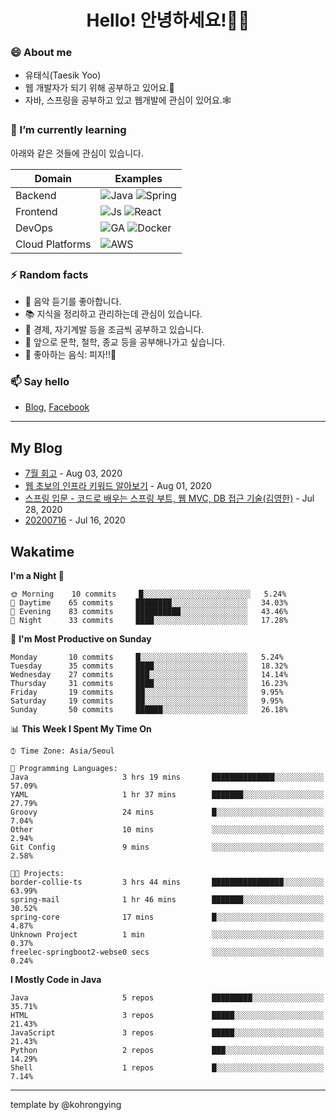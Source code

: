 # <div align="center">Hello! 안녕하세요!👩‍💻</div>

### 😄 About me
* 유태식(Taesik Yoo)
* 웹 개발자가 되기 위해 공부하고 있어요.📝 
* 자바, 스프링을 공부하고 있고 웹개발에 관심이 있어요.🕸

### 🌱 I’m currently learning
아래와 같은 것들에 관심이 있습니다.

|Domain|Examples|
|---|---|
|Backend|![Java](https://img.shields.io/badge/java-green?style=for-the-badge&logo=java&logoColor=white) ![Spring](https://img.shields.io/badge/spring-green?style=for-the-badge&logo=spring&logoColor=white)  |
|Frontend| ![Js](https://img.shields.io/badge/javascript-blue?style=for-the-badge&logo=javascript&logoColor=white) ![React](https://img.shields.io/badge/react-blue?style=for-the-badge&logo=react&logoColor=white) |
|DevOps|![GA](https://img.shields.io/badge/Github_Actions-purple?style=for-the-badge&logo=github) ![Docker](https://img.shields.io/badge/Docker-purple?style=for-the-badge&logo=docker&logoColor=white)  |
|Cloud Platforms|![AWS](https://img.shields.io/badge/AWS-orange?style=for-the-badge&logo=amazon-aws) |


### ⚡ Random facts
- 🎸 음악 듣기를 좋아합니다.
- 📚 지식을 정리하고 관리하는데 관심이 있습니다.
- 💸 경제, 자기계발 등을 조금씩 공부하고 있습니다.
- 🤔 앞으로 문학, 철학, 종교 등을 공부해나가고 싶습니다.
- 🍲 좋아하는 음식: 피자!!🍕


### 📫 Say hello
- [Blog](https://isholiday.tistory.com),
[Facebook](https://www.facebook.com/yootsets)

---

## My Blog
<!-- BLOGPOSTS:START -->
<!-- BLOGPOSTS:END -->
- [7월 회고](https://isholiday.tistory.com/21) - Aug 03, 2020<br>
- [웹 초보의 인프라 키워드 알아보기](https://isholiday.tistory.com/19) - Aug 01, 2020<br>
- [스프링 입문 - 코드로 배우는 스프링 부트, 웹 MVC, DB 접근 기술(김영한)](https://isholiday.tistory.com/18) - Jul 28, 2020<br>
- [20200716](https://isholiday.tistory.com/14) - Jul 16, 2020<br>

## Wakatime
<!--START_SECTION:waka-->
**I'm a Night 🦉** 

```text
🌞 Morning    10 commits     █░░░░░░░░░░░░░░░░░░░░░░░░   5.24% 
🌆 Daytime    65 commits     ████████░░░░░░░░░░░░░░░░░   34.03% 
🌃 Evening    83 commits     ██████████░░░░░░░░░░░░░░░   43.46% 
🌙 Night      33 commits     ████░░░░░░░░░░░░░░░░░░░░░   17.28%

```
📅 **I'm Most Productive on Sunday** 

```text
Monday       10 commits     █░░░░░░░░░░░░░░░░░░░░░░░░   5.24% 
Tuesday      35 commits     ████░░░░░░░░░░░░░░░░░░░░░   18.32% 
Wednesday    27 commits     ███░░░░░░░░░░░░░░░░░░░░░░   14.14% 
Thursday     31 commits     ████░░░░░░░░░░░░░░░░░░░░░   16.23% 
Friday       19 commits     ██░░░░░░░░░░░░░░░░░░░░░░░   9.95% 
Saturday     19 commits     ██░░░░░░░░░░░░░░░░░░░░░░░   9.95% 
Sunday       50 commits     ██████░░░░░░░░░░░░░░░░░░░   26.18%

```


📊 **This Week I Spent My Time On** 

```text
⌚︎ Time Zone: Asia/Seoul

💬 Programming Languages: 
Java                     3 hrs 19 mins       ██████████████░░░░░░░░░░░   57.09% 
YAML                     1 hr 37 mins        ███████░░░░░░░░░░░░░░░░░░   27.79% 
Groovy                   24 mins             █░░░░░░░░░░░░░░░░░░░░░░░░   7.04% 
Other                    10 mins             ░░░░░░░░░░░░░░░░░░░░░░░░░   2.94% 
Git Config               9 mins              ░░░░░░░░░░░░░░░░░░░░░░░░░   2.58%

🐱‍💻 Projects: 
border-collie-ts         3 hrs 44 mins       ████████████████░░░░░░░░░   63.99% 
spring-mail              1 hr 46 mins        ███████░░░░░░░░░░░░░░░░░░   30.52% 
spring-core              17 mins             █░░░░░░░░░░░░░░░░░░░░░░░░   4.87% 
Unknown Project          1 min               ░░░░░░░░░░░░░░░░░░░░░░░░░   0.37% 
freelec-springboot2-webse0 secs              ░░░░░░░░░░░░░░░░░░░░░░░░░   0.24%

```

**I Mostly Code in Java** 

```text
Java                     5 repos             █████████░░░░░░░░░░░░░░░░   35.71% 
HTML                     3 repos             █████░░░░░░░░░░░░░░░░░░░░   21.43% 
JavaScript               3 repos             █████░░░░░░░░░░░░░░░░░░░░   21.43% 
Python                   2 repos             ███░░░░░░░░░░░░░░░░░░░░░░   14.29% 
Shell                    1 repos             █░░░░░░░░░░░░░░░░░░░░░░░░   7.14%

```



<!--END_SECTION:waka-->

---

template by @kohrongying

 <!--
 **taesikyoo/taesikyoo** is a ✨ _special_ ✨ repository because its `README.md` (this file) appears on your GitHub profile.
 
 Here are some ideas to get you started:
 
 - 🔭 I’m currently working on ...
 - 🌱 I’m currently learning ...
 - 👯 I’m looking to collaborate on ...
 - 🤔 I’m looking for help with ...
 - 💬 Ask me about ...
 - 📫 How to reach me: ...
 - 😄 Pronouns: ...
 - ⚡ Fun fact: ...
 --> 